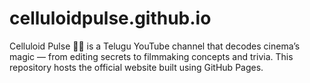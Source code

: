 # celluloidpulse.github.io
Celluloid Pulse 🎥✨ is a Telugu YouTube channel that decodes cinema’s magic — from editing secrets to filmmaking concepts and trivia. This repository hosts the official website built using GitHub Pages.
